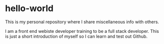 # hello-world
This is my personal repository where I share miscellaneous info with others.

I am a front end webiste developer training to be a full stack developer. This is just a short introduction of myself so I can learn and test out Github.
